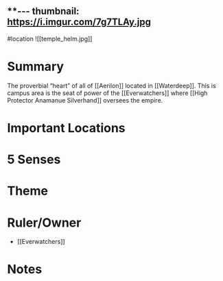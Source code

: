 **---
thumbnail: https://i.imgur.com/7g7TLAy.jpg
---
#location
![[temple_helm.jpg]]

# Summary
The proverbial “heart” of all of [[Aerilon]] located in [[Waterdeep]]. This is campus area is the seat of power of the [[Everwatchers]] where [[High Protector Anamanue Silverhand]] oversees the empire.

# Important Locations
# 5 Senses
# Theme
# Ruler/Owner
- [[Everwatchers]]
# Notes
